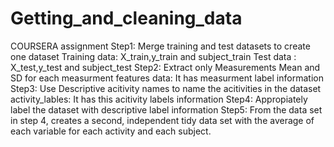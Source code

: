 # Getting_and_cleaning_data
COURSERA assignment
Step1:
Merge training and test datasets to create one dataset
Training data: X_train,y_train and subject_train
Test data    : X_test,y_test   and subject_test
Step2:
Extract only Measurements Mean and SD for each measurment
features data: It has measurment label information
Step3:
Use Descriptive acitivity names to name the acitivities in the dataset
activity_lables: It has this acitivity labels information
Step4:
Appropiately label the dataset with descriptive label information
Step5:
From the data set in step 4, creates a second, independent tidy data set with the average of each variable for each activity and each subject.
